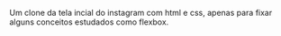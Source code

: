 Um clone da tela incial do instagram com html e css, apenas para fixar alguns conceitos estudados como flexbox.